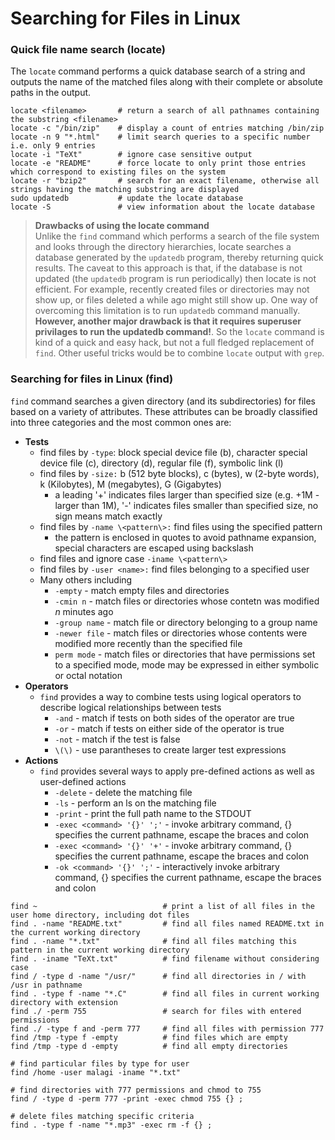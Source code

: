 # Searching for Files in Linux

### Quick file name search (locate)
The ```locate``` command performs a quick database search of a string and outputs the name of the matched files along with their complete or absolute paths in the output.

```console
locate <filename>       # return a search of all pathnames containing the substring <filename>
locate -c "/bin/zip"    # display a count of entries matching /bin/zip 
locate -n 9 "*.html"    # limit search queries to a specific number i.e. only 9 entries
locate -i "TeXt"        # ignore case sensitive output
locate -e "README"      # force locate to only print those entries which correspond to existing files on the system
locate -r "bzip2"       # search for an exact filename, otherwise all strings having the matching substring are displayed
sudo updatedb           # update the locate database
locate -S               # view information about the locate database
```
> **Drawbacks of using the locate command** <br>
  Unlike the ```find``` command which performs a search of the file system and looks through the directory hierarchies, locate searches a database generated by the ```updatedb``` program, thereby returning quick results. The caveat to this approach is that, if the database is not updated (the ```updatedb``` program is run periodically) then locate is not efficient. For example, recently created files or directories may not show up, or files deleted a while ago might still show up. One way of overcoming this limitation is to run ```updatedb``` command manually. **However, another major drawback is that it requires superuser privilages to run the updatedb command!**. So the ```locate``` command is kind of a quick and easy hack, but not a full fledged replacement of ```find```. Other useful tricks would be to combine ```locate``` output with ```grep```.


### Searching for files in Linux (find)
```find``` command searches a given directory (and its subdirectories) for files based on a variety of attributes. These attributes can be broadly classified into three categories and the most common ones are:
* **Tests**
    * find files by ```-type```: block special device file (b), character special device file (c), directory (d), regular file (f), symbolic link (l)
    * find files by ```-size:``` b (512 byte blocks), c (bytes), w (2-byte words), k (Kilobytes), M (megabytes), G (Gigabytes)
        * a leading '+' indicates files larger than specified size (e.g. +1M - larger than 1M), '-' indicates files smaller than specified size, no sign means match exactly
    * find files by ```-name \<pattern\>:``` find files using the specified pattern
        * the pattern is enclosed in quotes to avoid pathname expansion, special characters are escaped using backslash
    * find files and ignore case ```-iname \<pattern\>```
    * find files by ```-user <name>:``` find files belonging to a specified user
    * Many others including
      * ```-empty```      - match empty files and directories
      * ```-cmin n```     - match files or directories whose contetn was modified _n_ minutes ago
      * ```-group name``` - match file or directory belonging to a group name
      * ```-newer file``` - match files or directories whose contents were modified more recently than the specified file
      * ```perm mode```   - match files or directories that have permissions set to a specified mode, mode may be expressed in either symbolic or octal notation
* **Operators**
    * ```find``` provides a way to combine tests using logical operators to describe logical relationships between tests
        * ```-and``` - match if tests on both sides of the operator are true
        * ```-or```  - match if tests on either side of the operator is true
        * ```-not``` - match if the test is false
        * ```\(\)``` - use parantheses to create larger test expressions
* **Actions** 
  * ```find``` provides several ways to apply pre-defined actions as well as user-defined actions
      * ```-delete``` - delete the matching file
      * ```-ls```     - perform an ls on the matching file
      * ```-print```  - print the full path name to the STDOUT
      * ```-exec <command> '{}' ';'``` - invoke arbitrary command, \{\} specifies the current pathname, escape the braces and colon
      * ```-exec <command> '{}' '+'``` - invoke arbitrary command, \{\} specifies the current pathname, escape the braces and colon
      * ```-ok <command> '{}' ';'```   - interactively invoke arbitrary command, \{\} specifies the current pathname, escape the braces and colon
 

```console
find ~                            # print a list of all files in the user home directory, including dot files
find . -name "README.txt"         # find all files named README.txt in the current working directory
find . -name "*.txt"              # find all files matching this pattern in the current working directory
find . -iname "TeXt.txt"          # find filename without considering case
find / -type d -name "/usr/"      # find all directories in / with /usr in pathname
find . -type f -name "*.C"        # find all files in current working directory with extension
find ./ -perm 755                 # search for files with entered permissions
find ./ -type f and -perm 777     # find all files with permission 777
find /tmp -type f -empty          # find files which are empty
find /tmp -type d -empty          # find all empty directories

# find particular files by type for user
find /home -user malagi -iname "*.txt"                                

# find directories with 777 permissions and chmod to 755
find / -type d -perm 777 -print -exec chmod 755 {} ;

# delete files matching specific criteria
find . -type f -name "*.mp3" -exec rm -f {} ;
```
